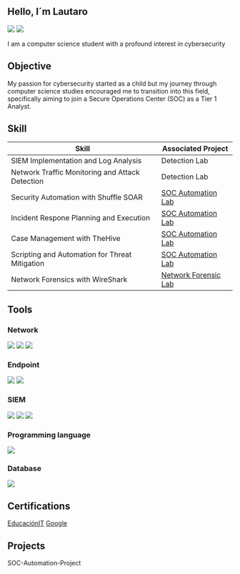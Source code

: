 ## Hello, I´m Lautaro
<a href="https://www.linkedin.com/in/lautaro-zanzot-lescano/"><img src="https://img.shields.io/badge/LinkedIn-0077B5?style=for-the-badge&logo=linkedin&logoColor=white" /></a> 
<a href="https://www.credly.com/badges/cc03ea97-c00e-4f5e-8c91-d5730df14698/public_url"><img src="https://img.shields.io/static/v1?style=for-the-badge&message=Google&color=4285F4&logo=Google&logoColor=FFFFFF&label="/></a> 


I am a computer science student with a profound interest in cybersecurity

## Objective


My passion for cybersecurity started as a child but my journey through computer science studies encouraged me to transition into this field, specifically aiming to join a Secure Operations Center (SOC) as a Tier 1 Analyst.

## Skill

| Skill                                                                 | Associated Project |
|-----------------------------------------------------------------------|--------------------|
|SIEM Implementation and Log Analysis                                   |Detection Lab       |
|Network Traffic Monitoring and Attack Detection                        |Detection Lab       |
|Security Automation with Shuffle SOAR                                   |<a href="https://github.com/LautaroZanzot/SOC-Automation-Project/tree/main">SOC Automation Lab</a> |
|Incident Respone Planning and Execution                                |<a href="https://github.com/LautaroZanzot/SOC-Automation-Project/tree/main">SOC Automation Lab</a> |
|Case Management with TheHive                                           |<a href="https://github.com/LautaroZanzot/SOC-Automation-Project/tree/main">SOC Automation Lab</a> |
|Scripting and Automation for Threat Mitigation                         |<a href="https://github.com/LautaroZanzot/SOC-Automation-Project/tree/main">SOC Automation Lab</a> |
|Network Forensics with WireShark                                       |<a href="https://cyberdefenders.org/blueteam-ctf-challenges/webstrike/](https://cyberdefenders.org/p/LautaroZanzot#/challenges">Network Forensic Lab</a>|


## Tools

### Network
<div>
    <img src="https://img.shields.io/badge/-Wireshark-1679A7?&style=for-the-badge&logo=Wireshark&logoColor=white" />
    <img src="https://img.shields.io/badge/-Suricata-EF3B2D?&style=for-the-badge&logo=Suricata&logoColor=white" />
    <img src="https://img.shields.io/badge/-Zeek-777BB4?&style=for-the-badge&logo=Zeek&logoColor=white" />
</div>

### Endpoint
<div>
    <img src="https://img.shields.io/badge/-Microsoft_Defender_for_Endpoint-00A4EF?&style=for-the-badge&logo=Microsoft&logoColor=white" />
    <img src="https://img.shields.io/badge/-Velociraptor-4B275F?&style=for-the-badge&logo=Velociraptor&logoColor=white" />
</div>

### SIEM
<div>
    <img src="https://img.shields.io/badge/-Microsoft_Sentinel-0078D4?&style=for-the-badge&logo=Microsoft&logoColor=white" />
    <img src="https://img.shields.io/badge/-Splunk-000000?&style=for-the-badge&logo=Splunk&logoColor=white" />
    <img src="https://img.shields.io/badge/-Elastic-005571?&style=for-the-badge&logo=Elastic&logoColor=white" />
</div>

### Programming language
<div>
<img src="https://img.shields.io/badge/python-blue?style=for-the-badge" />
</div>

### Database
<div>
<img src="https://shields.io/badge/MySQL-lightgrey?logo=mysql&style=plastic&logoColor=white&labelColor=blue" />
</div>

## Certifications
<div>
<a href="https://drive.google.com/drive/folders/17EjrLDwjfk-mEe97oS7yAIWkM1wlJl77?usp=sharing">EducaciónIT</a>
<a href="https://www.credly.com/badges/cc03ea97-c00e-4f5e-8c91-d5730df14698/public_url">Google</a>

## Projects
SOC-Automation-Project
